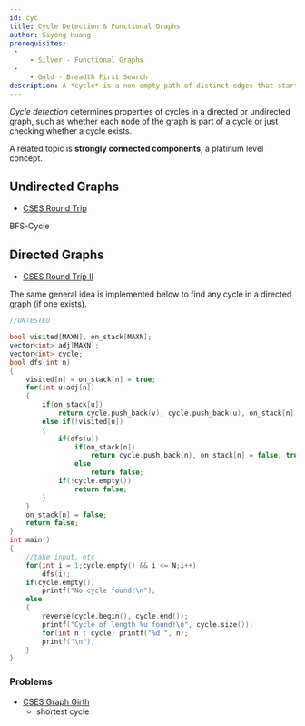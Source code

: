 ```yaml
---
id: cyc
title: Cycle Detection & Functional Graphs
author: Siyong Huang
prerequisites: 
 - 
     - Silver - Functional Graphs
 - 
     - Gold - Breadth First Search
description: A *cycle* is a non-empty path of distinct edges that start and end at the same node. (what about distinct vertices?)
---
```


*Cycle detection* determines properties of cycles in a directed or undirected graph, such as whether each node of the graph is part of a cycle or just checking whether a cycle exists. 

A related topic is **strongly connected components**, a platinum level concept.

## Undirected Graphs

 - [CSES Round Trip](https://cses.fi/problemset/task/1669)

BFS-Cycle

## Directed Graphs

 - [CSES Round Trip II](https://cses.fi/problemset/task/1678)

The same general idea is implemented below to find any cycle in a directed graph (if one exists).

```cpp
//UNTESTED

bool visited[MAXN], on_stack[MAXN];
vector<int> adj[MAXN];
vector<int> cycle;
bool dfs(int n)
{
	visited[n] = on_stack[n] = true;
	for(int u:adj[n])
	{
		if(on_stack[u])
			return cycle.push_back(v), cycle.push_back(u), on_stack[n] = on_stack[u] = false, true;
		else if(!visited[u])
		{
			if(dfs(u))
				if(on_stack[n])
					return cycle.push_back(n), on_stack[n] = false, true;
				else
					return false;
			if(!cycle.empty())
				return false;
		}
	}
	on_stack[n] = false;
	return false;
}
int main()
{
	//take input, etc
	for(int i = 1;cycle.empty() && i <= N;i++)
		dfs(i);
	if(cycle.empty())
		printf("No cycle found!\n");
	else
	{
		reverse(cycle.begin(), cycle.end());
		printf("Cycle of length %u found!\n", cycle.size());
		for(int n : cycle) printf("%d ", n);
		printf("\n");
	}
}
```

### Problems

 - [CSES Graph Girth](https://cses.fi/problemset/task/1707)
   - shortest cycle

